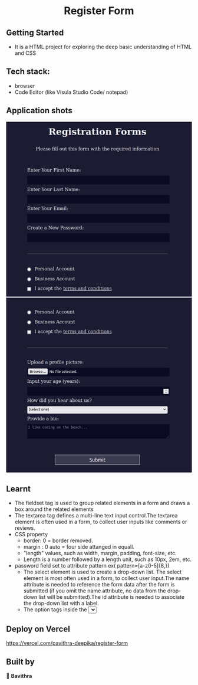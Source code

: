<h1 align="center"> Register Form  </h1>

## Getting Started

- It is a HTML project for exploring the deep basic understanding of HTML and CSS

## Tech stack:
- browser
- Code Editor (like Visula Studio Code/ notepad)

## Application shots
![image1](https://github.com/pavithra-deepika/register-form/blob/master/image/image%201.png)
![image2](https://github.com/pavithra-deepika/register-form/blob/master/image/image%202.png)


## Learnt
 - The fieldset tag is used to group related elements in a form and draws a box around the related elements
- The textarea tag defines a multi-line text input control.The textarea element is often used in a form, to collect user inputs like comments or reviews.
- <bold>CSS property </bold>
    - border: 0 = border removed.
    - margin : 0 auto = four side attanged in equall.
    - "length" values, such as width, margin, padding, font-size, etc.
    - Length is a number followed by a length unit, such as 10px, 2em, etc.
- password field set to attribute pattern 
    ex( pattern=[a-z0-5]{8,})
    - The select element is used to create a drop-down list. The select element is most often used in a form, to collect user input.The name attribute is needed to reference the form data after the form is submitted (if you omit the name attribute, no data from the drop-down list will be submitted).The id attribute is needed to associate the drop-down list with a label.
    - The option tags inside the <select> element define the available options in the drop-down list.

## Deploy on Vercel
https://vercel.com/pavithra-deepika/register-form
## Built by

👤 **Bavithra**








